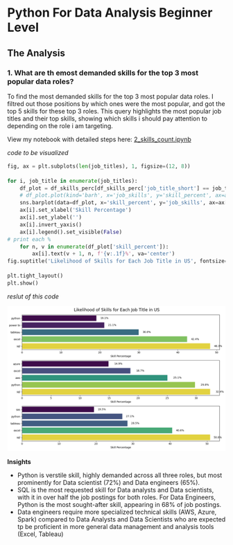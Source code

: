 # Python For Data Analysis Beginner Level

## The Analysis

### 1. What are th emost demanded skills for the top 3 most popular data roles?

To find the most demanded skills for the top 3 most popular data roles. I filtred out those positions by which ones were the most popular, and got the top 5 skills for these top 3 roles. This query highlights the most popular job titles and their top skills, showing which skills i should pay attention to depending on the role i am targeting.

View my notebook with detailed steps here: 
[2_skills_count.ipynb](2_skills_count.ipynb)

*code to be visualized*

```python
fig, ax = plt.subplots(len(job_titles), 1, figsize=(12, 8))

for i, job_title in enumerate(job_titles):
    df_plot = df_skills_perc[df_skills_perc['job_title_short'] == job_title].head(5)
    # df_plot.plot(kind='barh', x='job_skills', y='skill_percent', ax=ax[i], title=job_title)
    sns.barplot(data=df_plot, x='skill_percent', y='job_skills', ax=ax[i], hue='skill_count', palette='viridis')
    ax[i].set_xlabel('Skill Percentage')
    ax[i].set_ylabel('')
    ax[i].invert_yaxis()
    ax[i].legend().set_visible(False)
# print each %
    for n, v in enumerate(df_plot['skill_percent']):
        ax[i].text(v + 1, n, f'{v:.1f}%', va='center')
fig.suptitle('Likelihood of Skills for Each Job Title in US', fontsize=16)

plt.tight_layout()
plt.show()
```

*reslut of this code*

![visualize the likelihood](images\likelyhood.png)

**Insights**

* Python is verstile skill, highly demanded across all three roles, but most prominently for Data scientist (72%) and Data engineers (65%).
* SQL is the most requested skill for Data analysts and Data scientists, with it in over half the job postings for both roles. For Data Engineers, Python is the most sought-after skill, appearing in 68% of job postings.
* Data engineers require more specialized technical skills (AWS, Azure, Spark) compared to Data Analysts and Data Scientists who are expected tp be proficient in more general data management and analysis tools (Excel, Tableau)

